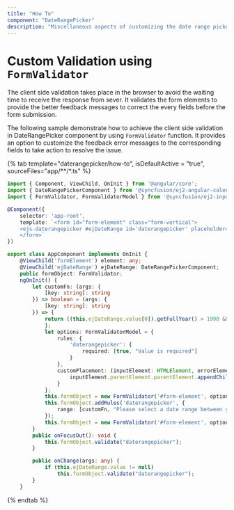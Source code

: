 ```yaml
---
title: "How To"
component: "DateRangePicker"
description: "Miscellaneous aspects of customizing the date range picker"
---
```


# Custom Validation using `FormValidator`

The client side validation takes place in the browser to avoid the waiting time
to receive the response from sever. It validates the
form elements to provide the better feedback messages to correct the every fields before the form submission.

The following sample demonstrate how to achieve the client side validation in DateRangePicker component by using `FormValidator`
function. It provides an option to customize the feedback
error messages to the corresponding fields to take action to resolve the issue.

{% tab template="daterangepicker/how-to", isDefaultActive = "true",  sourceFiles="app/**/*.ts" %}

```typescript
import { Component, ViewChild, OnInit } from '@angular/core';
import { DateRangePickerComponent } from '@syncfusion/ej2-angular-calendars';
import { FormValidator, FormValidatorModel } from '@syncfusion/ej2-inputs';

@Component({
    selector: 'app-root',
    template: `<form id="form-element" class="form-vertical">
    <ejs-daterangepicker #ejDateRange id='daterangepicker' placeholder='Enter a date range' width="275px"(blur)="onFocusOut()" (change)= "onChange($event)"></ejs-daterangepicker>
    </form>`
})

export class AppComponent implements OnInit {
    @ViewChild('formElement') element: any;
    @ViewChild('ejDateRange') ejDateRange: DateRangePickerComponent;
    public formObject: FormValidator;
    ngOnInit() {
        let customFn: (args: {
            [key: string]: string
        }) => boolean = (args: {
            [key: string]: string
        }) => {
            return ((this.ejDateRange.value[0]).getFullYear() > 1990 && (this.ejDateRange.value[1]).getFullYear( < 2020);
            };
            let options: FormValidatorModel = {
                rules: {
                    'daterangepicker': {
                        required: [true, "Value is required"]
                    }
                },
                customPlacement: (inputElement: HTMLElement, errorElement: HTMLElement) => {
                    inputElement.parentElement.parentElement.appendChild(errorElement);
                }
            };
            this.formObject = new FormValidator('#form-element', options);
            this.formObject.addRules('daterangepicker', {
                range: [customFn, "Please select a date range between years from 1990 to 2020"]
            });
            this.formObject = new FormValidator('#form-element', options);
        }
        public onFocusOut(): void {
            this.formObject.validate("daterangepicker");
        }

        public onChange(args: any) {
            if (this.ejDateRange.value != null)
                this.formObject.validate("daterangepicker");
        }
    }

```

{% endtab %}
